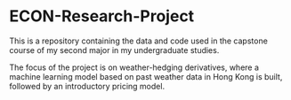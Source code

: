 # ECON-Research-Project

This is a repository containing the data and code used in the capstone course of my second major in my undergraduate studies. 

The focus of the project is on weather-hedging derivatives, where a machine learning model based on past weather data in Hong Kong is built, followed by an introductory pricing model. 
